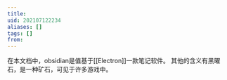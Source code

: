 ```yaml
---
title: 
uid: 202107122234
aliases: []
tags: []
from: 
---
```

在本文档中，obsidian是值基于[[Electron]]一款笔记软件。
其他的含义有黑曜石，是一种矿石，可见于许多游戏中。